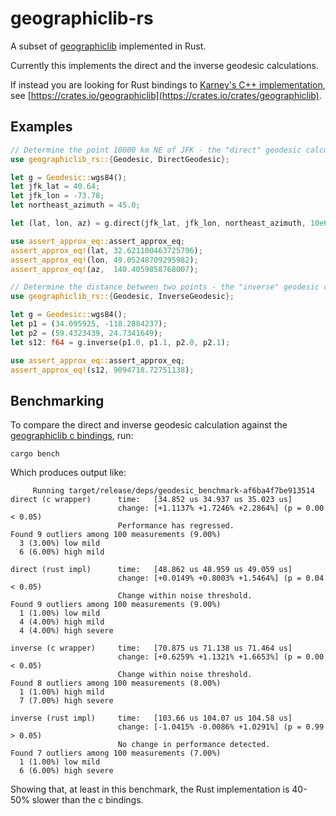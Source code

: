 # geographiclib-rs

A subset of [geographiclib](https://geographiclib.sourceforge.io/) implemented in Rust.

Currently this implements the direct and the inverse geodesic calculations.

If instead you are looking for Rust bindings to [Karney's C++ implementation](https://sourceforge.net/projects/geographiclib/), see [https://crates.io/geographiclib](https://crates.io/crates/geographiclib).

## Examples

```rust
// Determine the point 10000 km NE of JFK - the "direct" geodesic calculation.
use geographiclib_rs::{Geodesic, DirectGeodesic};

let g = Geodesic::wgs84();
let jfk_lat = 40.64;
let jfk_lon = -73.78;
let northeast_azimuth = 45.0;

let (lat, lon, az) = g.direct(jfk_lat, jfk_lon, northeast_azimuth, 10e6);

use assert_approx_eq::assert_approx_eq;
assert_approx_eq!(lat, 32.621100463725796);
assert_approx_eq!(lon, 49.05248709295982);
assert_approx_eq!(az,  140.4059858768007);
```

```rust
// Determine the distance between two points - the "inverse" geodesic calculation.
use geographiclib_rs::{Geodesic, InverseGeodesic};

let g = Geodesic::wgs84();
let p1 = (34.095925, -118.2884237);
let p2 = (59.4323439, 24.7341649);
let s12: f64 = g.inverse(p1.0, p1.1, p2.0, p2.1);

use assert_approx_eq::assert_approx_eq;
assert_approx_eq!(s12, 9094718.72751138);
``` 

## Benchmarking

To compare the direct and inverse geodesic calculation against the [geographiclib c bindings](https://github.com/savage13/geographiclib), run:

```shell
cargo bench
```

Which produces output like:

```text
     Running target/release/deps/geodesic_benchmark-af6ba4f7be913514
direct (c wrapper)      time:   [34.852 us 34.937 us 35.023 us]                                
                        change: [+1.1137% +1.7246% +2.2864%] (p = 0.00 < 0.05)
                        Performance has regressed.
Found 9 outliers among 100 measurements (9.00%)
  3 (3.00%) low mild
  6 (6.00%) high mild

direct (rust impl)      time:   [48.862 us 48.959 us 49.059 us]                                
                        change: [+0.0149% +0.8003% +1.5464%] (p = 0.04 < 0.05)
                        Change within noise threshold.
Found 9 outliers among 100 measurements (9.00%)
  1 (1.00%) low mild
  4 (4.00%) high mild
  4 (4.00%) high severe

inverse (c wrapper)     time:   [70.875 us 71.138 us 71.464 us]                                
                        change: [+0.6259% +1.1321% +1.6653%] (p = 0.00 < 0.05)
                        Change within noise threshold.
Found 8 outliers among 100 measurements (8.00%)
  1 (1.00%) high mild
  7 (7.00%) high severe

inverse (rust impl)     time:   [103.66 us 104.07 us 104.58 us]                                
                        change: [-1.0415% -0.0086% +1.0291%] (p = 0.99 > 0.05)
                        No change in performance detected.
Found 7 outliers among 100 measurements (7.00%)
  1 (1.00%) low mild
  6 (6.00%) high severe
```

Showing that, at least in this benchmark, the Rust implementation is 40-50% slower than the c bindings.
